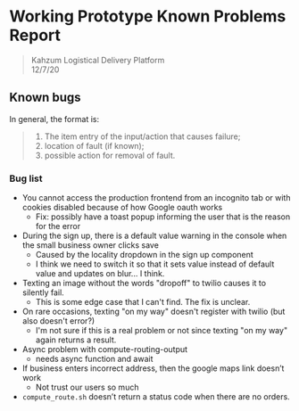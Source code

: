# Working Prototype Known Problems Report

> Kahzum Logistical Delivery Platform  
> 12/7/20

## Known bugs

In general, the format is:

> 1. The item entry of the input/action that causes failure;
> 2. location of fault (if known);
> 3. possible action for removal of fault.

### Bug list

- You cannot access the production frontend from an incognito tab or with cookies disabled because of how Google oauth works
  - Fix: possibly have a toast popup informing the user that is the reason for the error
- During the sign up, there is a default value warning in the console when the small business owner clicks save
  - Caused by the locality dropdown in the sign up component
  - I think we need to switch it so that it sets value instead of default value and updates on blur... I think.
- Texting an image without the words "dropoff" to twilio causes it to silently fail.
  - This is some edge case that I can't find. The fix is unclear.
- On rare occasions, texting "on my way" doesn't register with twilio (but also doesn't error?)
  - I'm not sure if this is a real problem or not since texting "on my way" again returns a result.
- Async problem with compute-routing-output 
  - needs async function and await
- If business enters incorrect address, then the google maps link doesn’t work
  - Not trust our users so much
- `compute_route.sh` doesn’t return a status code when there are no orders.
